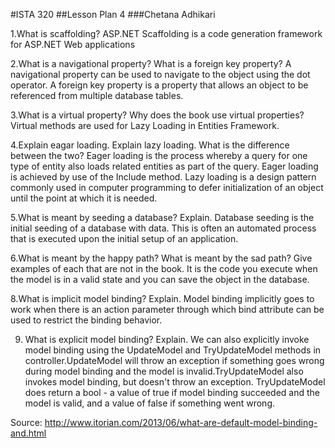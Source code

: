 #ISTA 320
##Lesson Plan 4
###Chetana Adhikari

1.What is scaffolding?
ASP.NET Scaffolding is a code generation framework for ASP.NET Web applications

2.What is a navigational property? What is a foreign key property?
A navigational property can be used to navigate to the object using the dot operator. A foreign key property is a property that allows an object to be referenced from multiple database tables.

3.What is a virtual property? Why does the book use virtual properties?
Virtual methods are used for Lazy Loading in Entities Framework.

4.Explain eagar loading. Explain lazy loading. What is the difference between the two?
Eager loading is the process whereby a query for one type of entity also loads related entities as part of the query. Eager loading is achieved by use of the Include method.
Lazy loading is a design pattern commonly used in computer programming to defer initialization of an object until the point at which it is needed.

5.What is meant by seeding a database? Explain.
Database seeding is the initial seeding of a database with data. This is often an automated process that is executed upon the initial setup of an application.

6.What is meant by the happy path? What is meant by the sad path? Give examples of each that are not in the book.
It is the code you execute when the model is in a valid state and you can save the object in the database. 

8.What is implicit model binding? Explain.
Model binding implicitly goes to work when there is an action parameter through which bind attribute can be used to restrict the binding behavior.

9. What is explicit model binding? Explain.
We can also explicitly invoke model binding using the UpdateModel and TryUpdateModel methods in controller.UpdateModel will throw an exception if something goes wrong during model binding and the model is invalid.TryUpdateModel also invokes model binding, but doesn't throw an exception. TryUpdateModel does return a bool - a value of true if model binding succeeded and the model is valid, and a value of false if something went wrong.

Source: http://www.itorian.com/2013/06/what-are-default-model-binding-and.html